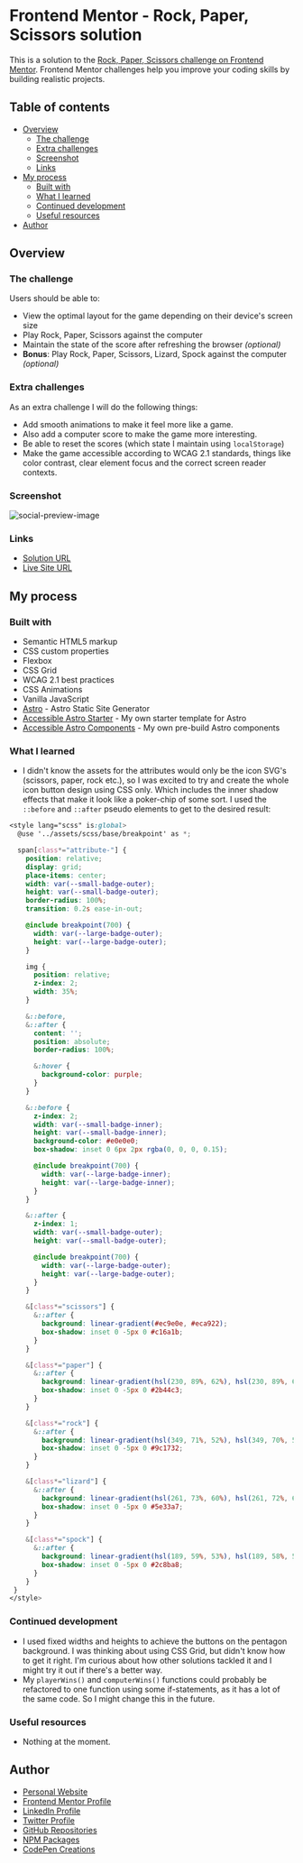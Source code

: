 # Frontend Mentor - Rock, Paper, Scissors solution

This is a solution to the [Rock, Paper, Scissors challenge on Frontend Mentor](https://www.frontendmentor.io/challenges/rock-paper-scissors-game-pTgwgvgH). Frontend Mentor challenges help you improve your coding skills by building realistic projects. 

## Table of contents

- [Overview](#overview)
  - [The challenge](#the-challenge)
  - [Extra challenges](#extra-challenges)
  - [Screenshot](#screenshot)
  - [Links](#links)
- [My process](#my-process)
  - [Built with](#built-with)
  - [What I learned](#what-i-learned)
  - [Continued development](#continued-development)
  - [Useful resources](#useful-resources)
- [Author](#author)

## Overview

### The challenge

Users should be able to:

- View the optimal layout for the game depending on their device's screen size
- Play Rock, Paper, Scissors against the computer
- Maintain the state of the score after refreshing the browser _(optional)_
- **Bonus**: Play Rock, Paper, Scissors, Lizard, Spock against the computer _(optional)_

### Extra challenges

As an extra challenge I will do the following things:

- Add smooth animations to make it feel more like a game.
- Also add a computer score to make the game more interesting.
- Be able to reset the scores (which state I maintain using `localStorage`)
- Make the game accessible according to WCAG 2.1 standards, things like color contrast, clear element focus and the correct screen reader contexts.

### Screenshot

![social-preview-image](https://user-images.githubusercontent.com/3909046/172068130-dd1929d4-d8de-4f79-8447-aa36ebdb2170.png)

### Links

- [Solution URL](https://www.frontendmentor.io/solutions/astro-wcag-accessibility-css-flexbox-and-css-animations-OQei0e5Kj)
- [Live Site URL](https://markteekman.github.io/rock-paper-scissors/)

## My process

### Built with

- Semantic HTML5 markup
- CSS custom properties
- Flexbox
- CSS Grid
- WCAG 2.1 best practices
- CSS Animations
- Vanilla JavaScript
- [Astro](https://astro.build) - Astro Static Site Generator
- [Accessible Astro Starter](https://github.com/markteekman/accessible-astro-starter) - My own starter template for Astro
- [Accessible Astro Components](https://github.com/markteekman/accessible-astro-components) - My own pre-build Astro components

### What I learned

- I didn't know the assets for the attributes would only be the icon SVG's (scissors, paper, rock etc.), so I was excited to try and create the whole icon button design using CSS only. Which includes the inner shadow effects that make it look like a poker-chip of some sort. I used the `::before` and `::after` pseudo elements to get to the desired result:

```scss
<style lang="scss" is:global>
  @use '../assets/scss/base/breakpoint' as *;

  span[class*="attribute-"] {
    position: relative;
    display: grid;
    place-items: center;
    width: var(--small-badge-outer);
    height: var(--small-badge-outer);
    border-radius: 100%;
    transition: 0.2s ease-in-out;

    @include breakpoint(700) {
      width: var(--large-badge-outer);
      height: var(--large-badge-outer);
    }

    img {
      position: relative;
      z-index: 2;
      width: 35%;
    }

    &::before,
    &::after {
      content: '';
      position: absolute;
      border-radius: 100%;

      &:hover {
        background-color: purple;
      }
    }

    &::before {
      z-index: 2;
      width: var(--small-badge-inner);
      height: var(--small-badge-inner);
      background-color: #e0e0e0;
      box-shadow: inset 0 6px 2px rgba(0, 0, 0, 0.15);

      @include breakpoint(700) {
        width: var(--large-badge-inner);
        height: var(--large-badge-inner);
      }
    }

    &::after {
      z-index: 1;
      width: var(--small-badge-outer);
      height: var(--small-badge-outer);

      @include breakpoint(700) {
        width: var(--large-badge-outer);
        height: var(--large-badge-outer);
      }
    }

    &[class*="scissors"] {
      &::after {
        background: linear-gradient(#ec9e0e, #eca922);
        box-shadow: inset 0 -5px 0 #c16a1b;
      }
    }

    &[class*="paper"] {
      &::after {
        background: linear-gradient(hsl(230, 89%, 62%), hsl(230, 89%, 65%));
        box-shadow: inset 0 -5px 0 #2b44c3;
      }
    }

    &[class*="rock"] {
      &::after {
        background: linear-gradient(hsl(349, 71%, 52%), hsl(349, 70%, 56%));
        box-shadow: inset 0 -5px 0 #9c1732;
      }
    }

    &[class*="lizard"] {
      &::after {
        background: linear-gradient(hsl(261, 73%, 60%), hsl(261, 72%, 63%));
        box-shadow: inset 0 -5px 0 #5e33a7;
      }
    }

    &[class*="spock"] {
      &::after {
        background: linear-gradient(hsl(189, 59%, 53%), hsl(189, 58%, 57%));
        box-shadow: inset 0 -5px 0 #2c8ba8;
      }
    }
 }
</style>
```

### Continued development

- I used fixed widths and heights to achieve the buttons on the pentagon background. I was thinking about using CSS Grid, but didn't know how to get it right. I'm curious about how other solutions tackled it and I might try it out if there's a better way.
- My `playerWins()` and `computerWins()` functions could probably be refactored to one function using some if-statements, as it has a lot of the same code. So I might change this in the future.

### Useful resources

- Nothing at the moment.

## Author

- [Personal Website](https://www.markteekman.nl)
- [Frontend Mentor Profile](https://www.frontendmentor.io/profile/markteekman)
- [LinkedIn Profile](https://nl.linkedin.com/in/markteekman)
- [Twitter Profile](https://twitter.com/MarkTeekman)
- [GitHub Repositories](https://github.com/markteekman)
- [NPM Packages](https://www.npmjs.com/~markteekman)
- [CodePen Creations](https://codepen.io/markteekman)
